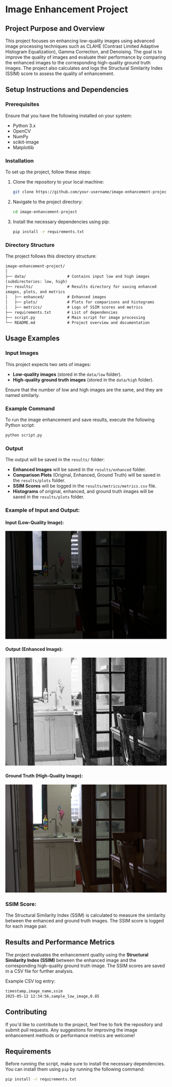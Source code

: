 
# Image Enhancement Project

## Project Purpose and Overview

This project focuses on enhancing low-quality images using advanced image processing techniques such as CLAHE (Contrast Limited Adaptive Histogram Equalization), Gamma Correction, and Denoising. The goal is to improve the quality of images and evaluate their performance by comparing the enhanced images to the corresponding high-quality ground truth images. The project also calculates and logs the Structural Similarity Index (SSIM) score to assess the quality of enhancement.

## Setup Instructions and Dependencies

### Prerequisites
Ensure that you have the following installed on your system:
- Python 3.x
- OpenCV
- NumPy
- scikit-image
- Matplotlib

### Installation
To set up the project, follow these steps:

1. Clone the repository to your local machine:
   ```bash
   git clone https://github.com/your-username/image-enhancement-project.git
   ```
2. Navigate to the project directory:
   ```bash
   cd image-enhancement-project
   ```
3. Install the necessary dependencies using pip:
   ```bash
   pip install -r requirements.txt
   ```

### Directory Structure
The project follows this directory structure:
```
image-enhancement-project/
│
├── data/                  # Contains input low and high images (subdirectories: low, high)
├── results/               # Results directory for saving enhanced images, plots, and metrics
│   ├── enhanced/          # Enhanced images
│   ├── plots/             # Plots for comparisons and histograms
│   ├── metrics/           # Logs of SSIM scores and metrics
├── requirements.txt       # List of dependencies
├── script.py              # Main script for image processing
└── README.md              # Project overview and documentation
```

## Usage Examples

### Input Images
This project expects two sets of images:
- **Low-quality images** (stored in the `data/low` folder).
- **High-quality ground truth images** (stored in the `data/high` folder).

Ensure that the number of low and high images are the same, and they are named similarly.

### Example Command
To run the image enhancement and save results, execute the following Python script:
```bash
python script.py
```

### Output
The output will be saved in the `results/` folder:
- **Enhanced Images** will be saved in the `results/enhanced` folder.
- **Comparison Plots** (Original, Enhanced, Ground Truth) will be saved in the `results/plots` folder.
- **SSIM Scores** will be logged in the `results/metrics/metrics.csv` file.
- **Histograms** of original, enhanced, and ground truth images will be saved in the `results/plots` folder.

### Example of Input and Output:

#### Input (Low-Quality Image):
![Low-Quality](data/low/102.png)

#### Output (Enhanced Image):
![Enhanced](src/results/equalized/102_equalized.png)

#### Ground Truth (High-Quality Image):
![Ground Truth](data/high/102.png)

### SSIM Score:
The Structural Similarity Index (SSIM) is calculated to measure the similarity between the enhanced and ground truth images. The SSIM score is logged for each image pair.

## Results and Performance Metrics

The project evaluates the enhancement quality using the **Structural Similarity Index (SSIM)** between the enhanced image and the corresponding high-quality ground truth image. The SSIM scores are saved in a CSV file for further analysis.

Example CSV log entry:
```
timestamp,image_name,ssim
2025-05-12 12:34:56,sample_low_image,0.85
```

## Contributing
If you'd like to contribute to the project, feel free to fork the repository and submit pull requests. Any suggestions for improving the image enhancement methods or performance metrics are welcome!

## Requirements

Before running the script, make sure to install the necessary dependencies. You can install them using `pip` by running the following command:

```bash
pip install -r requirements.txt
